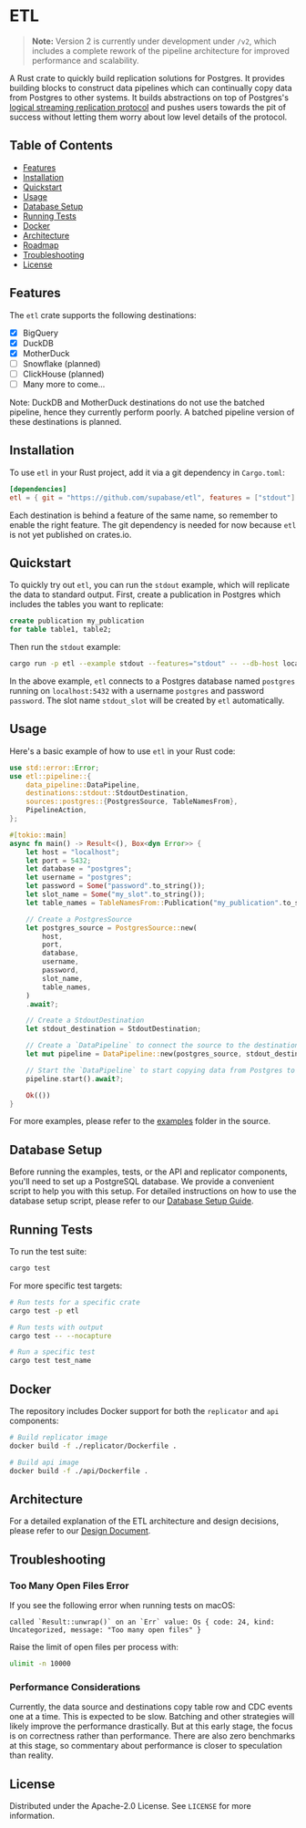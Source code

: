 # ETL

> **Note:** Version 2 is currently under development under `/v2`, which includes a complete rework of the pipeline 
> architecture for improved performance and scalability.

A Rust crate to quickly build replication solutions for Postgres. It provides building blocks to construct data pipelines which can continually copy data from Postgres to other systems. It builds abstractions on top of Postgres's [logical streaming replication protocol](https://www.postgresql.org/docs/current/protocol-logical-replication.html) and pushes users towards the pit of success without letting them worry about low level details of the protocol.

## Table of Contents

- [Features](#features)
- [Installation](#installation)
- [Quickstart](#quickstart)
- [Usage](#usage)
- [Database Setup](#database-setup)
- [Running Tests](#running-tests)
- [Docker](#docker)
- [Architecture](#architecture)
- [Roadmap](#roadmap)
- [Troubleshooting](#troubleshooting)
- [License](#license)

## Features

The `etl` crate supports the following destinations:

- [x] BigQuery
- [x] DuckDB
- [x] MotherDuck
- [ ] Snowflake (planned)
- [ ] ClickHouse (planned)
- [ ] Many more to come...

Note: DuckDB and MotherDuck destinations do not use the batched pipeline, hence they currently perform poorly. A batched pipeline version of these destinations is planned.

## Installation

To use `etl` in your Rust project, add it via a git dependency in `Cargo.toml`:

```toml
[dependencies]
etl = { git = "https://github.com/supabase/etl", features = ["stdout"] }
```

Each destination is behind a feature of the same name, so remember to enable the right feature. The git dependency is needed for now because `etl` is not yet published on crates.io.

## Quickstart

To quickly try out `etl`, you can run the `stdout` example, which will replicate the data to standard output. First, create a publication in Postgres which includes the tables you want to replicate:

```sql
create publication my_publication
for table table1, table2;
```

Then run the `stdout` example:

```bash
cargo run -p etl --example stdout --features="stdout" -- --db-host localhost --db-port 5432 --db-name postgres --db-username postgres --db-password password cdc my_publication stdout_slot
```

In the above example, `etl` connects to a Postgres database named `postgres` running on `localhost:5432` with a username `postgres` and password `password`. The slot name `stdout_slot` will be created by `etl` automatically.

## Usage

Here's a basic example of how to use `etl` in your Rust code:

```rust
use std::error::Error;
use etl::pipeline::{
    data_pipeline::DataPipeline,
    destinations::stdout::StdoutDestination,
    sources::postgres::{PostgresSource, TableNamesFrom},
    PipelineAction,
};

#[tokio::main]
async fn main() -> Result<(), Box<dyn Error>> {
    let host = "localhost";
    let port = 5432;
    let database = "postgres";
    let username = "postgres";
    let password = Some("password".to_string());
    let slot_name = Some("my_slot".to_string());
    let table_names = TableNamesFrom::Publication("my_publication".to_string());

    // Create a PostgresSource
    let postgres_source = PostgresSource::new(
        host,
        port,
        database,
        username,
        password,
        slot_name,
        table_names,
    )
    .await?;

    // Create a StdoutDestination
    let stdout_destination = StdoutDestination;

    // Create a `DataPipeline` to connect the source to the destination
    let mut pipeline = DataPipeline::new(postgres_source, stdout_destination, PipelineAction::Both);

    // Start the `DataPipeline` to start copying data from Postgres to stdout
    pipeline.start().await?;

    Ok(())
}
```

For more examples, please refer to the [examples](https://github.com/supabase/etl/tree/main/etl/examples) folder in the source.

## Database Setup

Before running the examples, tests, or the API and replicator components, you'll need to set up a PostgreSQL database.
We provide a convenient script to help you with this setup. For detailed instructions on how to use the database setup script, please refer to our [Database Setup Guide](docs/database-setup.md).

## Running Tests

To run the test suite:

```bash
cargo test
```

For more specific test targets:

```bash
# Run tests for a specific crate
cargo test -p etl

# Run tests with output
cargo test -- --nocapture

# Run a specific test
cargo test test_name
```

## Docker

The repository includes Docker support for both the `replicator` and `api` components:

```bash
# Build replicator image
docker build -f ./replicator/Dockerfile .

# Build api image
docker build -f ./api/Dockerfile .
```

## Architecture

For a detailed explanation of the ETL architecture and design decisions, please refer to our [Design Document](docs/etl-design.md).

## Troubleshooting

### Too Many Open Files Error

If you see the following error when running tests on macOS:

```
called `Result::unwrap()` on an `Err` value: Os { code: 24, kind: Uncategorized, message: "Too many open files" }
```

Raise the limit of open files per process with:

```bash
ulimit -n 10000
```

### Performance Considerations

Currently, the data source and destinations copy table row and CDC events one at a time. This is expected to be slow. Batching and other strategies will likely improve the performance drastically. But at this early stage, the focus is on correctness rather than performance. There are also zero benchmarks at this stage, so commentary about performance is closer to speculation than reality.

## License

Distributed under the Apache-2.0 License. See `LICENSE` for more information.
